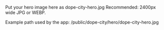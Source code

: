 Put your hero image here as dope-city-hero.jpg
Recommended: 2400px wide JPG or WEBP.

Example path used by the app:
/public/dope-city/hero/dope-city-hero.jpg

